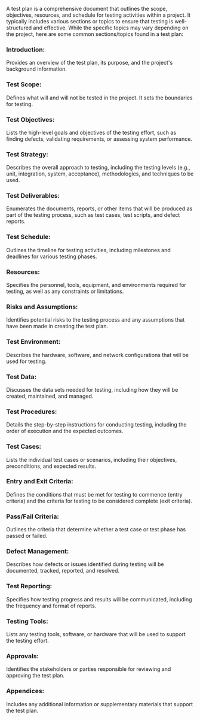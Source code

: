 A test plan is a comprehensive document that outlines the scope, objectives, resources, and schedule for testing activities within a project. It typically includes various sections or topics to ensure that testing is well-structured and effective. While the specific topics may vary depending on the project, here are some common sections/topics found in a test plan:

### Introduction:
Provides an overview of the test plan, its purpose, and the project's background information.
    
### Test Scope:
Defines what will and will not be tested in the project. It sets the boundaries for testing.
    
### Test Objectives:
Lists the high-level goals and objectives of the testing effort, such as finding defects, validating requirements, or assessing system performance.
    
### Test Strategy:
Describes the overall approach to testing, including the testing levels (e.g., unit, integration, system, acceptance), methodologies, and techniques to be used.
    
### Test Deliverables:
Enumerates the documents, reports, or other items that will be produced as part of the testing process, such as test cases, test scripts, and defect reports.
    
### Test Schedule:
Outlines the timeline for testing activities, including milestones and deadlines for various testing phases.
    
### Resources:
Specifies the personnel, tools, equipment, and environments required for testing, as well as any constraints or limitations.
    
### Risks and Assumptions:
Identifies potential risks to the testing process and any assumptions that have been made in creating the test plan.
    
### Test Environment:
Describes the hardware, software, and network configurations that will be used for testing.
    
### Test Data:
Discusses the data sets needed for testing, including how they will be created, maintained, and managed.
    
### Test Procedures:
Details the step-by-step instructions for conducting testing, including the order of execution and the expected outcomes.
    
### Test Cases:
Lists the individual test cases or scenarios, including their objectives, preconditions, and expected results.
    
### Entry and Exit Criteria:
Defines the conditions that must be met for testing to commence (entry criteria) and the criteria for testing to be considered complete (exit criteria).
    
### Pass/Fail Criteria:
Outlines the criteria that determine whether a test case or test phase has passed or failed.
    
### Defect Management:
Describes how defects or issues identified during testing will be documented, tracked, reported, and resolved.
    
### Test Reporting:
Specifies how testing progress and results will be communicated, including the frequency and format of reports.
    
### Testing Tools:
Lists any testing tools, software, or hardware that will be used to support the testing effort.
    
### Approvals:
Identifies the stakeholders or parties responsible for reviewing and approving the test plan.
    
### Appendices:
Includes any additional information or supplementary materials that support the test plan.